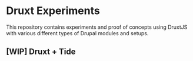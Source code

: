 # Druxt Experiments

This repository contains experiments and proof of concepts using DruxtJS with various different types of Drupal modules and setups.

## [WIP] Druxt + Tide
